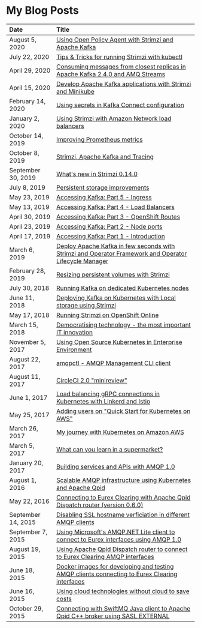 # My Blog Posts

| Date          | Title |
|:--------------|:------|
| August 5, 2020 | [Using Open Policy Agent with Strimzi and Apache Kafka](https://strimzi.io/blog/2020/08/05/using-open-policy-agent-with-strimzi-and-apache-kafka/) |
| July 22, 2020 | [Tips & Tricks for running Strimzi with kubectl](https://strimzi.io/blog/2020/07/22/tips-and-tricks-for-running-strimzi-with-kubectl/) |
| April 29, 2020 | [Consuming messages from closest replicas in Apache Kafka 2.4.0 and AMQ Streams](https://developers.redhat.com/blog/2020/04/29/consuming-messages-from-closest-replicas-in-apache-kafka-2-4-0-and-amq-streams/) |
| April 15, 2020 | [Develop Apache Kafka applications with Strimzi and Minikube](https://strimzi.io/blog/2020/04/15/develop-apache-kafka-applications-with-strimzi-and-minikube/) |
| February 14, 2020 | [Using secrets in Kafka Connect configuration](https://developers.redhat.com/blog/2020/02/14/using-secrets-in-apache-kafka-connect-configuration/) |
| January 2, 2020 | [Using Strimzi with Amazon Network load balancers](https://strimzi.io/blog/2020/01/02/using-strimzi-with-amazon-nlb-loadbalancers/) |
| October 14, 2019 | [Improving Prometheus metrics](https://strimzi.io/blog/2019/10/14/improving-prometheus-metrics/) |
| October 8, 2019 | [Strimzi, Apache Kafka and Tracing](https://strimzi.io/blog/2019/10/08/strimzi-apache-kafka-and-tracing/) |
| September 30, 2019 | [What's new in Strimzi 0.14.0](https://strimzi.io/blog/2019/09/30/whats-new-in-strimzi-0.14.0/) |
| July 8, 2019 | [Persistent storage improvements](https://strimzi.io/blog/2019/07/08/persistent-storage-improvements/) |
| May 23, 2019 | [Accessing Kafka: Part 5 - Ingress](https://strimzi.io/blog/2019/05/23/accessing-kafka-part-5/) |
| May 13, 2019 | [Accessing Kafka: Part 4 - Load Balancers](https://strimzi.io/blog/2019/05/13/accessing-kafka-part-4/) |
| April 30, 2019 | [Accessing Kafka: Part 3 - OpenShift Routes](https://strimzi.io/blog/2019/04/30/accessing-kafka-part-3/) |
| April 23, 2019 | [Accessing Kafka: Part 2 - Node ports](https://strimzi.io/blog/2019/04/23/accessing-kafka-part-2/) |
| April 17, 2019 | [Accessing Kafka: Part 1 - Introduction](https://strimzi.io/blog/2019/04/17/accessing-kafka-part-1/) |
| March 6, 2019 | [Deploy Apache Kafka in few seconds with Strimzi and Operator Framework and Operator Lifecycle Manager](https://strimzi.io/blog/2019/03/06/strimzi-and-operator-lifecycle-manager/) |
| February 28, 2019 | [Resizing persistent volumes with Strimzi](https://strimzi.io/blog/2019/02/28/resizing-persistent-volumes/) |
| July 30, 2018 | [Running Kafka on dedicated Kubernetes nodes](https://strimzi.io/blog/2018/07/30/running-kafka-on-dedicated-nodes/) |
| June 11, 2018 | [Deploying Kafka on Kubernetes with Local storage using Strimzi](https://strimzi.io/blog/2018/06/11/deploying-kafka-on-kubernetes-with-local-storage-using-strimzi/) |
| May 17, 2018 | [Running Strimzi on OpenShift Online](https://strimzi.io/blog/2018/05/17/running-strimzi-on-openshift-online/) |
| March 15, 2018 | [Democratising technology - the most important IT innovation](https://blog.effectivemessaging.com/2018/03/democratising-technology-most-important.html) |
| November 5, 2017 | [Using Open Source Kubernetes in Enterprise Environment](https://blog.effectivemessaging.com/2017/11/using-open-source-kubernetes-in.html) |
| August 22, 2017 | [amqpctl - AMQP Management CLI client](https://blog.effectivemessaging.com/2017/08/amqpctl-amqp-management-cli-client.html) |
| August 11, 2017 | [CircleCI 2.0 "minireview"](https://blog.effectivemessaging.com/2017/08/circleci-20-minireview.html) |
| June 1, 2017 | [Load balancing gRPC connections in Kubernetes with Linkerd and Istio](https://blog.effectivemessaging.com/2017/06/load-balancing-grpc-connections-in.html) |
| May 25, 2017 | [Adding users on "Quick Start for Kubernetes on AWS"](https://blog.effectivemessaging.com/2017/05/adding-users-on-quick-start-for.html) |
| March 26, 2017 | [My journey with Kubernetes on Amazon AWS](https://blog.effectivemessaging.com/2017/03/my-journey-with-kubernetes-on-amazon-aws.html) |
| March 5, 2017 | [What can you learn in a supermarket?](https://blog.effectivemessaging.com/2017/03/what-can-you-learn-in-supermarket.html) |
| January 20, 2017 | [Building services and APIs with AMQP 1.0](https://blog.effectivemessaging.com/2017/01/building-services-and-apis-with-amqp-10.html) |
| August 1, 2016 | [Scalable AMQP infrastructure using Kubernetes and Apache Qpid](https://blog.effectivemessaging.com/2016/08/scalable-amqp-infrastructure-using.html) |
| May 22, 2016 | [Connecting to Eurex Clearing with Apache Qpid Dispatch router (version 0.6.0)](https://blog.effectivemessaging.com/2016/05/connecting-to-eurex-clearing-with.html) |
| September 14, 2015 | [Disabling SSL hostname verficiation in different AMQP clients](https://blog.effectivemessaging.com/2015/09/disabling-ssl-hostname-verficiation-in.html) |
| September 7, 2015 | [Using Microsoft's AMQP.NET Lite client to connect to Eurex interfaces using AMQP 1.0](https://blog.effectivemessaging.com/2015/09/using-microsofts-amqpnet-lite-client-to.html) |
| August 19, 2015 | [Using Apache Qpid Dispatch router to connect to Eurex Clearing AMQP interfaces](https://blog.effectivemessaging.com/2015/08/using-apache-qpid-dispatch-router-to.html) |
| June 18, 2015 | [Docker images for developing and testing AMQP clients connecting to Eurex Clearing interfaces](https://blog.effectivemessaging.com/2015/06/docker-images-for-developing-and.html) |
| June 16, 2015 | [Using cloud technologies without cloud to save costs](https://blog.effectivemessaging.com/2015/06/using-cloud-technologies-without-cloud.html) |
| October 29, 2015 | [Connecting with SwiftMQ Java client to Apache Qpid C++ broker using SASL EXTERNAL](https://blog.effectivemessaging.com/2013/10/connecting-with-swiftmq-java-client-to.html) |
